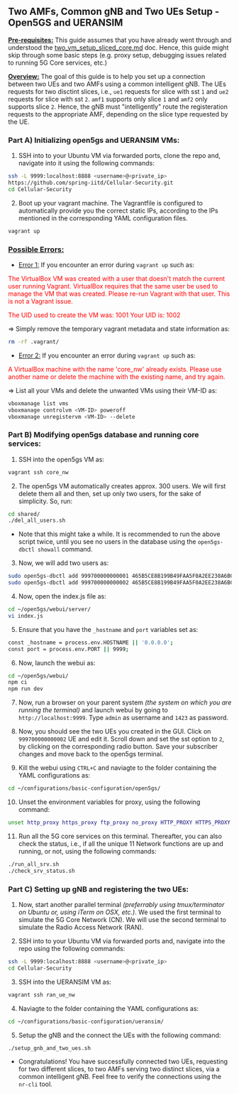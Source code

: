 ## Two AMFs, Common gNB and Two UEs Setup - Open5GS and UERANSIM

<u>**Pre-requisites:**</u> This guide assumes that you have already went through and understood the [two_vm_setup_sliced_core.md](https://github.com/spring-iitd/Cellular-Security/blob/main/docs/two_vm_setup_sliced_core.md) doc. Hence, this guide might skip through some basic steps (e.g. proxy setup, debugging issues related to running 5G Core services, etc.)

<u>**Overview:**</u> The goal of this guide is to help you set up a connection between two UEs and two AMFs using a common intelligent gNB. The UEs requests for two disctint slices, i.e., `ue1` requests for slice with sst `1` and `ue2` requests for slice with sst `2`. `amf1` supports only slice `1` and `amf2` only supports slice `2`. Hence, the gNB must "intelligently" route the registeration requests to the appropriate AMF, depending on the slice type requested by the UE.



### Part A) Initializing open5gs and UERANSIM VMs:

1. SSH into to your Ubuntu VM via forwarded ports, clone the repo and, navigate into it using the following commands:

```sh
ssh -L 9999:localhost:8888 <username>@<private_ip>
https://github.com/spring-iitd/Cellular-Security.git
cd Cellular-Security
```

2. Boot up your vagrant machine. The Vagrantfile is configured to automatically provide you the correct static IPs, according to the IPs mentioned in the corresponding YAML configuration files.

```sh
vagrant up
```

### <u>Possible Errors:</u> 

* <u>Error 1:</u> If you encounter an error during `vagrant up` such as:

<span style="color: red;"> The VirtualBox VM was created with a user that doesn't match the current user running Vagrant. VirtualBox requires that the same user be used to manage the VM that was created. Please re-run Vagrant with that user. This is not a Vagrant issue. </span>

<span style="color: red;"> The UID used to create the VM was: 1001
Your UID is: 1002 </span>

=> Simply remove the temporary vagrant metadata and state information as:

```sh
rm -rf .vagrant/
```

* <u>Error 2:</u> If you encounter an error during `vagrant up` such as:

<span style="color: red;"> A VirtualBox machine with the name 'core_nw' already exists.
Please use another name or delete the machine with the existing
name, and try again. </span>

=> List all your VMs and delete the unwanted VMs using their VM-ID as:

```sh
vboxmanage list vms
vboxmanage controlvm <VM-ID> poweroff
vboxmanage unregistervm <VM-ID> --delete
```

### Part B) Modifying open5gs database and running core services:

1) SSH into the open5gs VM as:

```sh
vagrant ssh core_nw
```

2) The open5gs VM automatically creates approx. 300 users. We will first delete them all and then, set up only two users, for the sake of simplicity. So, run:

```sh
cd shared/
./del_all_users.sh
```
* Note that this might take a while. It is recommended to run the above script twice, until you see no users in the database using  the `open5gs-dbctl showall` command.

3) Now, we will add two users as:

```sh
sudo open5gs-dbctl add 999700000000001 465B5CE8B199B49FAA5F0A2EE238A6BC E8ED289DEBA952E4283B54E88E6183CA
sudo open5gs-dbctl add 999700000000002 465B5CE8B199B49FAA5F0A2EE238A6BC E8ED289DEBA952E4283B54E88E6183CA
```

4) Now, open the index.js file as:

```sh
cd ~/open5gs/webui/server/
vi index.js
```

5) Ensure that you have the `_hostname` and `port` variables set as:

```sh
const _hostname = process.env.HOSTNAME || '0.0.0.0';
const port = process.env.PORT || 9999;
```

6) Now, launch the webui as:

```sh
cd ~/open5gs/webui/
npm ci
npm run dev
```

7) Now, run a browser on your parent system <i>(the system on which you are running the terminal)</i> and launch webui by going to `http://localhost:9999`. Type `admin` as username and `1423` as password. 
 
8) Now, you should see the two UEs you created in the GUI. Click on `999700000000002` UE and edit it. Scroll down and set the sst option to `2`, by clicking on the corresponding radio button. Save your subscriber changes and move back to the open5gs terminal.

9) Kill the webui using `CTRL+C` and naviagte to the folder containing the YAML configurations as:

```sh
cd ~/configurations/basic-configuration/open5gs/
```

10) Unset the environment variables for proxy, using the following command:

```sh
unset http_proxy https_proxy ftp_proxy no_proxy HTTP_PROXY HTTPS_PROXY FTP_PROXY NO_PROXY
```

11) Run all the 5G core services on this terminal. Thereafter, you can also check the status, i.e., if all the unique 11 Network functions are up and running, or not, using the following commands:

```sh
./run_all_srv.sh
./check_srv_status.sh
```

### Part C) Setting up gNB and registering the two UEs:

1) Now, start another parallel terminal <i>(preferrably using tmux/terminator on Ubuntu or, using iTerm on OSX, etc.)</i>. We used the first terminal to simulate the 5G Core Network (CN). We will use the second terminal to simulate the Radio Access Network (RAN).

2) SSH into to your Ubuntu VM via forwarded ports and, navigate into the repo using the following commands:

```sh
ssh -L 9999:localhost:8888 <username>@<private_ip>
cd Cellular-Security
```

3) SSH into the UERANSIM VM as:

```sh
vagrant ssh ran_ue_nw
```

4) Naviagte to the folder containing the YAML configurations as:

```sh
cd ~/configurations/basic-configuration/ueransim/
```

5) Setup the gNB and the connect the UEs with the following command:

```sh
./setup_gnb_and_two_ues.sh
```

* Congratulations! You have successfully connected two UEs, requesting for two different slices, to two AMFs serving two distinct slices, via a common intelligent gNB. Feel free to verify the connections using the `nr-cli` tool.